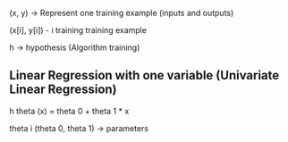 (x, y) -> Represent one training example (inputs and outputs)

(x[i], y[i]) - i training training example

h -> hypothesis (Algorithm training)

## Linear Regression with one variable (Univariate Linear Regression)

h theta (x) = theta 0 + theta 1 * x

theta i (theta 0, theta 1) -> parameters